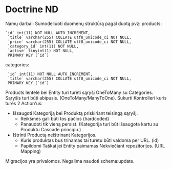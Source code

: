 # Doctrine ND

Namų darbai:
Sumodeliuoti duomenų struktūrą pagal duotą pvz:
products:
```
`id` int(11) NOT NULL AUTO_INCREMENT,
 `title` varchar(255) COLLATE utf8_unicode_ci NOT NULL,
 `price` varchar(255) COLLATE utf8_unicode_ci NOT NULL,
 `category_id` int(11) NOT NULL,
 `active` tinyint(1) NOT NULL,
 PRIMARY KEY (`id`)
 ```
categories:
```
 `id` int(11) NOT NULL AUTO_INCREMENT,
 `title` varchar(255) COLLATE utf8_unicode_ci NOT NULL,
 PRIMARY KEY (`id`)
 ```

Products lentelė bei Entity turi turėti sąryšį OneToMany su Categories. Sąryšis turi būti abipusis. (OneToMany/ManyToOne).
Sukurti Kontrolleri kuris turės 2 Action'us:
* Išsaugoti Kategoriją bei Produktą priskiriant teisingą sąryšį.
    * Reikšmės gali būti tos pačios (hardcoded)
    * Panaudoti tik vieną persist. (Kategorija turi būt išsaugota kartu su Produktu Cascade principu.)
* Ištrinti Productą neištrinant Kategorijos.
    * Kuris produktas bus trinamas tai turėtu būti valdoma per URL. (id)
    * Papildomi Taškai jei Entity paimamas Nekviečiant repozitorijos. (URL Mapping)

Migracijos yra privalomos. Negalima naudoti schema:update.
